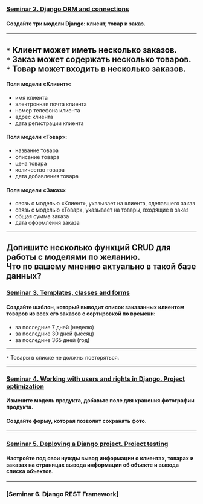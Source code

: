 ### [Seminar 2. Django ORM and connections](https://gbcdn.mrgcdn.ru/uploads/record/276336/attachment/4b4f1ead3ee689f9498bd94fb7a84298.mp4)

#### Создайте три модели Django: клиент, товар и заказ.

---
```*``` Клиент может иметь несколько заказов.<br>
```*``` Заказ может содержать несколько товаров.<br>
```*``` Товар может входить в несколько заказов.
--- 
#### Поля модели «Клиент»:
- имя клиента
- электронная почта клиента
- номер телефона клиента
- адрес клиента
- дата регистрации клиента
#### Поля модели «Товар»:
- название товара
- описание товара
- цена товара
- количество товара
- дата добавления товара
#### Поля модели «Заказ»:
- связь с моделью «Клиент», указывает на клиента, сделавшего заказ
- связь с моделью «Товар», указывает на товары, входящие в заказ
- общая сумма заказа
- дата оформления заказа
---
Допишите несколько функций CRUD для работы с моделями по желанию.  
Что по вашему мнению актуально в такой базе данных?
---

### [Seminar 3. Templates, classes and forms](https://gbcdn.mrgcdn.ru/uploads/record/277250/attachment/f6ee1d11c95cb0464e34fe45e8536024.mp4)

#### Создайте шаблон, который выводит список заказанных клиентом товаров из всех его заказов с сортировкой по времени:
- за последние 7 дней (неделю)
- за последние 30 дней (месяц)
- за последние 365 дней (год)
---
```*``` Товары в списке не должны повторяться.

---
### [Seminar 4. Working with users and rights in Django. Project optimization](https://gbcdn.mrgcdn.ru/uploads/record/277880/attachment/25ea4ab8a78c274d3600d0b5b033c773.mp4)
#### Измените модель продукта, добавьте поле для хранения фотографии продукта.
#### Создайте форму, которая позволит сохранять фото.

---
### [Seminar 5. Deploying a Django project. Project testing](https://gbcdn.mrgcdn.ru/uploads/record/278800/attachment/6e93530cf910f7f7e9d2943a81c68a12.mp4)
#### Настройте под свои нужды вывод информации о клиентах, товарах и заказах на страницах вывода информации об объекте и вывода списка объектов.

---
### [Seminar 6. Django REST Framework]


